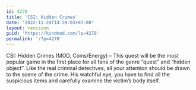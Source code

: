 ```yaml
---
id: 4278
title: 'CSI: Hidden Crimes'
date: '2022-11-24T14:59:03+07:00'
layout: revision
guid: 'https://kindmod.com/?p=4278'
permalink: '/?p=4278'
---
```


CSI: Hidden Crimes (MOD, Coins/Energy) – This quest will be the most popular game in the first place for all fans of the genre “quest” and “hidden object”. Like the real criminal detectives, all your attention should be drawn to the scene of the crime. His watchful eye, you have to find all the suspicious items and carefully examine the victim’s body itself.